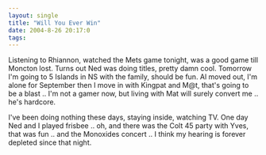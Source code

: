 ```yaml
---
layout: single
title: "Will You Ever Win"
date: 2004-8-26 20:17:0
tags: 
---
```


Listening to Rhiannon, watched the Mets game tonight, was a good game till Moncton lost. Turns out Ned was doing titles, pretty damn cool. Tomorrow I'm going to 5 Islands in NS with the family, should be fun. Al moved out, I'm alone for September then I move in with Kingpat and M@t, that's going to be a blast .. I'm not a gamer now, but living with Mat will surely convert me .. he's hardcore.

I've been doing nothing these days, staying inside, watching TV. One day Ned and I played frisbee .. oh, and there was the Colt 45 party with Yves, that was fun .. and the Monoxides concert .. I think my hearing is forever depleted since that night.

